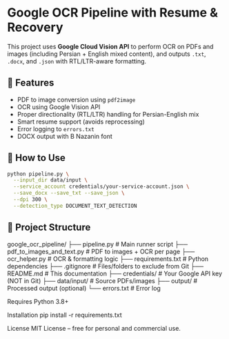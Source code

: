 # Google OCR Pipeline with Resume & Recovery

This project uses **Google Cloud Vision API** to perform OCR on PDFs and images (including Persian + English mixed content), and outputs `.txt`, `.docx`, and `.json` with RTL/LTR-aware formatting.

## 🔧 Features

- PDF to image conversion using `pdf2image`
- OCR using Google Vision API
- Proper directionality (RTL/LTR) handling for Persian-English mix
- Smart resume support (avoids reprocessing)
- Error logging to `errors.txt`
- DOCX output with B Nazanin font

## 🚀 How to Use

```bash
python pipeline.py \
  --input_dir data/input \
  --service_account credentials/your-service-account.json \
  --save_docx --save_txt --save_json \
  --dpi 300 \
  --detection_type DOCUMENT_TEXT_DETECTION
```

## 📂 Project Structure
google_ocr_pipeline/
├── pipeline.py # Main runner script
├── pdf_to_images_and_text.py # PDF to images + OCR per page
├── ocr_helper.py # OCR & formatting logic
├── requirements.txt # Python dependencies
├── .gitignore # Files/folders to exclude from Git
├── README.md # This documentation
├── credentials/ # Your Google API key (NOT in Git)
├── data/input/ # Source PDFs/images
├── output/ # Processed output (optional)
└── errors.txt # Error log

 Requires Python 3.8+

Installation
pip install -r requirements.txt


License
MIT License – free for personal and commercial use.
